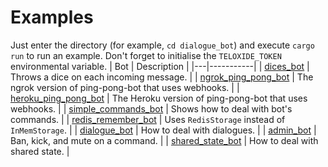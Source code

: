 # Examples
Just enter the directory (for example, `cd dialogue_bot`) and execute `cargo run` to run an example. Don't forget to initialise the `TELOXIDE_TOKEN` environmental variable.
| Bot | Description |
|---|-----------|
| [dices_bot](dices_bot) | Throws a dice on each incoming message. |
| [ngrok_ping_pong_bot](ngrok_ping_pong_bot) | The ngrok version of ping-pong-bot that uses webhooks. |
| [heroku_ping_pong_bot](heroku_ping_pong_bot) | The Heroku version of ping-pong-bot that uses webhooks. |
| [simple_commands_bot](simple_commands_bot) | Shows how to deal with bot's commands. |
| [redis_remember_bot](redis_remember) | Uses `RedisStorage` instead of `InMemStorage`. |
| [dialogue_bot](dialogue_bot) | How to deal with dialogues. |
| [admin_bot](admin_bot) | Ban, kick, and mute on a command. |
| [shared_state_bot](shared_state_bot) | How to deal with shared state. |
